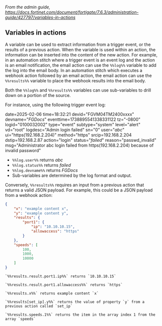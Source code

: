 *From the admin guide, https://docs.fortinet.com/document/fortigate/7.6.3/administration-guide/427797/variables-in-actions*

## Variables in actions

A variable can be used to extract information from a trigger event, or the results of a previous action. When the variable is used within an action, the information can be inserted into the content of the new action.
For example, in an automation stitch where a trigger event is an event log and the action is an email notification, the email action can use the `%%log%%` variable to add the log into the email body. In an automation stitch which executes a webhook action followed by an email action, the email action can use the `%%results%%` variable to place the webhook results into the email body.

Both the `%%log%%` and `%%results%%` variables can use sub-variables to drill down on a portion of the source.

For instance, using the following trigger event log:

date=2025-02-06 time=18:32:21 devid="FGVM04TM2400xxxx" devname="*FGDocs*" eventtime=1738895541338331122 tz="-0800" logid="0100032002" type="event" subtype="system" level="alert" vd="root" logdesc="Admin login failed" sn="0" user="*abc*" ui="https(192.168.2.204)" method="https" srcip=192.168.2.204 dstip=192.168.2.87 action="login" status="*failed*" reason="passwd_invalid" msg="Administrator abc login failed from https(192.168.2.204) because of invalid password"

- `%%log.user%%` returns *abc*
- `%%log.status%%` returns *failed*
- `%%log.devname%%` returns *FGDocs*
- Sub-variables are determined by the log format and output.

Conversely, `%%results%%` requires an input from a previous action that returns a valid JSON payload. For example, this could be a JSON payload from a webhook action:

```json
{
    "x": "example content x",
    "y": "example content y",
    "results": {
        "port1": {
            "ip": "10.10.10.15",
            "allowaccess": "https"
        }
    },
    "speeds": [
        100,
        1000,
        10000
    ]
}
```

    `%%results.result.port1.ip%%` returns `10.10.10.15`

    `%%results.result.port1.allowaccess%%` returns `https`

    `%%results.x%%` returns example content `x`

    `%%results[set_ip].y%%` returns the value of property `y` from a previous action called `set_ip`

    `%%results.speeds.1%%` returns the item in the array index 1 from the array `speeds`

